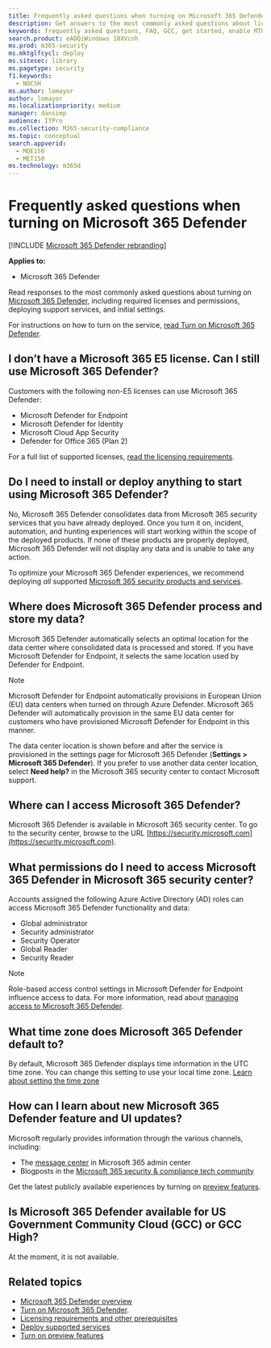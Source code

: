 ```yaml
---
title: Frequently asked questions when turning on Microsoft 365 Defender
description: Get answers to the most commonly asked questions about licensing, permissions, initial settings, and other products and services related to enabling Microsoft 365 Defender
keywords: frequently asked questions, FAQ, GCC, get started, enable MTP, Microsoft Threat Protection, M365, security, data location, required permissions, license eligibility, settings page
search.product: eADQiWindows 10XVcnh
ms.prod: m365-security
ms.mktglfcycl: deploy
ms.sitesec: library
ms.pagetype: security
f1.keywords: 
  - NOCSH
ms.author: lomayor
author: lomayor
ms.localizationpriority: medium
manager: dansimp
audience: ITPro
ms.collection: M365-security-compliance
ms.topic: conceptual
search.appverid: 
  - MOE150
  - MET150
ms.technology: m365d
---
```


# Frequently asked questions when turning on Microsoft 365 Defender

[!INCLUDE [Microsoft 365 Defender rebranding](../includes/microsoft-defender.md)]


**Applies to:**
- Microsoft 365 Defender

Read responses to the most commonly asked questions about turning on [Microsoft 365 Defender](microsoft-threat-protection.md), including required licenses and permissions, deploying support services, and initial settings.

For instructions on how to turn on the service, [read Turn on Microsoft 365 Defender](mtp-enable.md).

## I don’t have a Microsoft 365 E5 license. Can I still use Microsoft 365 Defender?

Customers with the following non-E5 licenses can use Microsoft 365 Defender:

- Microsoft Defender for Endpoint
- Microsoft Defender for Identity
- Microsoft Cloud App Security
- Defender for Office 365 (Plan 2)
 
For a full list of supported licenses, [read the licensing requirements](prerequisites.md#licensing-requirements).

## Do I need to install or deploy anything to start using Microsoft 365 Defender?

No, Microsoft 365 Defender consolidates data from Microsoft 365 security services that you have already deployed. Once you turn it on, incident, automation, and hunting experiences will start working within the scope of the deployed products. If none of these products are properly deployed, Microsoft 365 Defender will not display any data and is unable to take any action.

To optimize your Microsoft 365 Defender experiences, we recommend deploying *all* supported [Microsoft 365 security products and services](deploy-supported-services.md).

## Where does Microsoft 365 Defender process and store my data?
Microsoft 365 Defender automatically selects an optimal location for the data center where consolidated data is processed and stored. If you have Microsoft Defender for Endpoint, it selects the same location used by Defender for Endpoint.

>[!NOTE]
>Microsoft Defender for Endpoint automatically provisions in European Union (EU) data centers when turned on through Azure Defender. Microsoft 365 Defender will automatically provision in the same EU data center for customers who have provisioned Microsoft Defender for Endpoint in this manner. 

The data center location is shown before and after the service is provisioned in the settings page for Microsoft 365 Defender (**Settings > Microsoft 365 Defender**). If you prefer to use another data center location, select **Need help?** in the Microsoft 365 security center to contact Microsoft support.

## Where can I access Microsoft 365 Defender?

Microsoft 365 Defender is available in Microsoft 365 security center. To go to the security center, browse to the URL [https://security.microsoft.com](https://security.microsoft.com).

##	What permissions do I need to access Microsoft 365 Defender in Microsoft 365 security center?

Accounts assigned the following Azure Active Directory (AD) roles can access Microsoft 365 Defender functionality and data:

- Global administrator
- Security administrator
- Security Operator
- Global Reader
- Security Reader

>[!NOTE]
>Role-based access control settings in Microsoft Defender for Endpoint influence access to data. For more information, read about [managing access to Microsoft 365 Defender](mtp-permissions.md).

## What time zone does Microsoft 365 Defender default to?
By default, Microsoft 365 Defender displays time information in the UTC time zone. You can change this setting to use your local time zone. [Learn about setting the time zone](mtp-time-zone.md)

## How can I learn about new Microsoft 365 Defender feature and UI updates?

Microsoft regularly provides information through the various channels, including:

- The [message center](../../admin/manage/message-center.md) in Microsoft 365 admin center
- Blogposts in the [Microsoft 365 security & compliance tech community](https://techcommunity.microsoft.com/t5/security-privacy-and-compliance/bg-p/securityprivacycompliance)

Get the latest publicly available experiences by turning on [preview features](preview.md).

## Is Microsoft 365 Defender available for US Government Community Cloud (GCC) or GCC High?
At the moment, it is not available.

## Related topics

- [Microsoft 365 Defender overview](microsoft-threat-protection.md)
- [Turn on Microsoft 365 Defender](mtp-enable.md).
- [Licensing requirements and other prerequisites](prerequisites.md)
- [Deploy supported services](deploy-supported-services.md)
- [Turn on preview features](preview.md)
